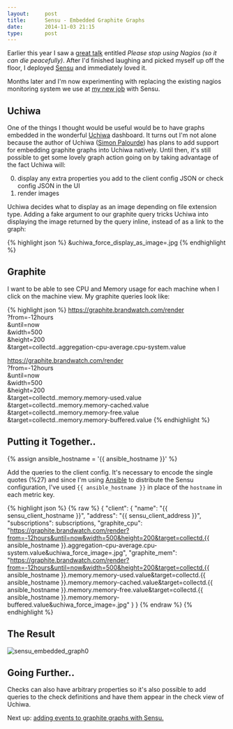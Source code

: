 ```yaml
---
layout:     post
title:      Sensu - Embedded Graphite Graphs
date:       2014-11-03 21:15
type:       post
---
```


Earlier this year I saw a [great talk](http://www.youtube.com/watch?v=Q9BagdHGopg) entitled <i>Please stop using Nagios (so it can die peacefully)</i>. After I'd finished laughing and picked myself up off the floor, I deployed [Sensu](http://sensuapp.com) and immediately loved it.

Months later and I'm now experimenting with replacing the existing nagios monitoring system we use at [my new job](http://brandwatch.com) with Sensu.

## Uchiwa

One of the things I thought would be useful would be to have graphs embedded in the wonderful [Uchiwa](http://uchiwa.io) dashboard. It turns out I'm not alone because the author of Uchiwa ([Simon Palourde](http://github.com/palourde)) has plans to add support for embedding graphite graphs into Uchiwa natively. Until then, it's still possible to get some lovely graph action going on by taking advantage of the fact Uchiwa will:

0. display any extra properties you add to the client config JSON or check config JSON in the UI
0. render images

Uchiwa decides what to display as an image depending on file extension type. Adding a fake argument to our graphite query tricks Uchiwa into displaying the image returned by the query inline, instead of as a link to the graph:

{% highlight json %}
&uchiwa_force_display_as_image=.jpg
{% endhighlight %}

## Graphite

I want to be able to see CPU and Memory usage for each machine when I click on the machine view. My graphite queries look like:

{% highlight json %}
https://graphite.brandwatch.com/render \
  ?from=-12hours \
  &until=now \
  &width=500 \
  &height=200 \
  &target=collectd.<hostname>.aggregation-cpu-average.cpu-system.value

https://graphite.brandwatch.com/render \
  ?from=-12hours \
  &until=now \
  &width=500 \
  &height=200 \
  &target=collectd.<hostname>.memory.memory-used.value \
  &target=collectd.<hostname>.memory.memory-cached.value \
  &target=collectd.<hostname>.memory.memory-free.value \
  &target=collectd.<hostname>.memory.memory-buffered.value
{% endhighlight %}

## Putting it Together..

{% assign ansible_hostname = '{{ ansible_hostname }}' %}

Add the queries to the client config. It's necessary to encode the single quotes (%27) and since I'm using [Ansible](http://ansible.com) to distribute the Sensu configuration, I've used `{{ ansible_hostname }}` in place of the `hostname` in each metric key.

{% highlight json %}
{% raw %}
{
   "client": {
      "name": "{{ sensu_client_hostname }}",
      "address": "{{ sensu_client_address }}",
      "subscriptions": subscriptions,
      "graphite_cpu": "https://graphite.brandwatch.com/render?from=-12hours&until=now&width=500&height=200&target=collectd.{{ ansible_hostname }}.aggregation-cpu-average.cpu-system.value&uchiwa_force_image=.jpg",
      "graphite_mem": "https://graphite.brandwatch.com/render?from=-12hours&until=now&width=500&height=200&target=collectd.{{ ansible_hostname }}.memory.memory-used.value&target=collectd.{{ ansible_hostname }}.memory.memory-cached.value&target=collectd.{{ ansible_hostname }}.memory.memory-free.value&target=collectd.{{ ansible_hostname }}.memory.memory-buffered.value&uchiwa_force_image=.jpg"
   }
}
{% endraw %}
{% endhighlight %}

## The Result

![sensu_embedded_graph0](https://raw.githubusercontent.com/roobert/roobert.github.io/master/images/sensu_embedded_graph0.png)

## Going Further..

Checks can also have arbitrary properties so it's also possible to add queries to the check definitions and have them appear in the check view of Uchiwa.

Next up: [adding events to graphite graphs with Sensu.](http://roobert.github.io/2014/11/08/Sensu-Events-and-Graphite-Graphs/)
